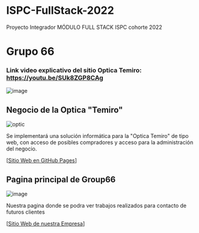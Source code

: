 # ISPC-FullStack-2022

Proyecto Integrador MÓDULO FULL STACK
ISPC cohorte 2022

# Grupo 66

### Link video explicativo del sitio Optica Temiro: https://youtu.be/SUk8ZGP8CAg
![image](https://user-images.githubusercontent.com/89482823/201524267-651ef43b-0813-454f-91b8-e05a87c259b8.png)

## Negocio de la Optica "Temiro"

![optic](https://i.postimg.cc/6QpvKh4p/una-optica-negocio.jpg)

Se implementará una solución informática para la "Optica Temiro" de tipo web, 
con acceso de posibles compradores y acceso para la administración del negocio.


[[Sitio Web en GitHub Pages](https://mariog130.github.io/ISPC-FullStack-2022/frontend/)]




## Pagina principal de Group66

![image](https://user-images.githubusercontent.com/89482823/201473089-f32be64d-216f-4f4f-bc49-a9d1c908e52b.png)

Nuestra pagina donde se podra ver trabajos realizados para contacto de futuros clientes


[[Sitio Web de nuestra Empresa](https://grouptech66.mywire.org/)]



